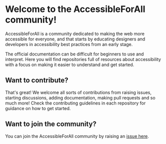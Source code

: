 # Welcome to the AccessibleForAll community!

AccessibleForAll is a community dedicated to making the web more accessible for everyone, and that starts by educating designers and developers in accessibility best practices from an early stage. 

The official documentation can be difficult for beginners to use and interpret. Here you will find repositories full of resources about accessibility with a focus on making it easier to understand and get started.

## Want to contribute?

That's great! We welcome all sorts of contributions from raising issues, starting discussions, adding documentation, making pull requests and so much more! Check the contributing guidelines in each repository for guidance on how to get started.

## Want to join the community?

You can join the AccessibleForAll community by raising an [issue here](https://github.com/AccessibleForAll/Support/issues/new?assignees=&labels=invite+me+to+the+organisation&template=invitation.yml&title=Please+invite+me+to+the+GitHub+Community+Organization).

